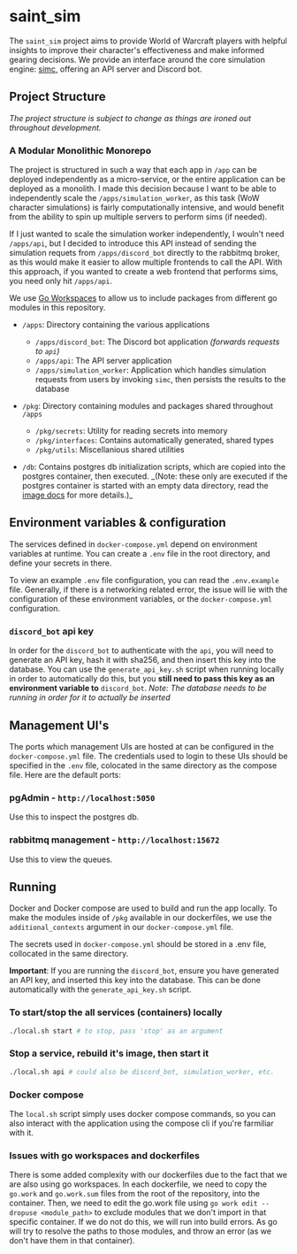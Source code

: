 # saint_sim

The `saint_sim` project aims to provide World of Warcraft players with helpful insights to improve their character's effectiveness and make informed gearing decisions. We provide an interface around the core simulation engine: [simc](https://github.com/simulationcraft/simc), offering an API server and Discord bot.

## Project Structure

_The project structure is subject to change as things are ironed out throughout development._

### A Modular Monolithic Monorepo

The project is structured in such a way that each app in `/app` can be deployed independently as a micro-service, or the entire application can be deployed as a monolith. I made this decision because I want to be able to independently scale the `/apps/simulation_worker`, as this task (WoW character simulations) is fairly computationally intensive, and would benefit from the ability to spin up multiple servers to perform sims (if needed).

If I just wanted to scale the simulation worker independently, I wouln't need `/apps/api`, but I decided to introduce this API instead of sending the simulation requets from `/apps/discord_bot` directly to the rabbitmq broker, as this would make it easier to allow multiple frontends to call the API. With this approach, if you wanted to create a web frontend that performs sims, you need only hit `/apps/api`.

We use [Go Workspaces](https://go.dev/doc/tutorial/workspaces) to allow us to include packages from different go modules in this repository.

- `/apps`: Directory containing the various applications
  - `/apps/discord_bot`: The Discord bot application _(forwards requests to `api`)_
  - `/apps/api`: The API server application
  - `/apps/simulation_worker`: Application which handles simulation requests from users by invoking `simc`, then persists the results to the database
- `/pkg`: Directory containing modules and packages shared throughout `/apps`

  - `/pkg/secrets`: Utility for reading secrets into memory
  - `/pkg/interfaces`: Contains automatically generated, shared types
  - `/pkg/utils`: Miscellanious shared utilities

- `/db`: Contains postgres db initialization scripts, which are copied into the postgres container, then executed. _(Note: these only are executed if the postgres container is started with an empty data directory, read the [image docs](https://hub.docker.com/_/postgres) for more details.)\_

## Environment variables & configuration

The services defined in `docker-compose.yml` depend on environment variables at runtime. You can create a `.env` file in the root directory, and define your secrets in there.

To view an example `.env` file configuration, you can read the `.env.example` file. Generally, if there is a networking related error, the issue will lie with the configuration of these environment variables, or the `docker-compose.yml` configuration.

### `discord_bot` api key

In order for the `discord_bot` to authenticate with the `api`, you will need to generate an API key, hash it with sha256, and then insert this key into the database. You can use the `generate_api_key.sh` script when running locally in order to automatically do this, but you **still need to pass this key as an environment variable to** `discord_bot`. _Note: The database needs to be running in order for it to actually be inserted_

## Management UI's

The ports which management UIs are hosted at can be configured in the `docker-compose.yml` file. The credentials used to login to these UIs should be specified in the `.env` file, colocated in the same directory as the compose file. Here are the default ports:

### pgAdmin - `http://localhost:5050`

Use this to inspect the postgres db.

### rabbitmq management - `http://localhost:15672`

Use this to view the queues.

## Running

Docker and Docker compose are used to build and run the app locally. To make the modules inside of `/pkg` available in our dockerfiles, we use the `additional_contexts` argument in our `docker-compose.yml` file.

The secrets used in `docker-compose.yml` should be stored in a .env file, collocated in the same directory.

**Important**: If you are running the `discord_bot`, ensure you have generated an API key, and inserted this key into the database. This can be done automatically with the `generate_api_key.sh` script.

### To start/stop the all services (containers) locally

```sh
./local.sh start # to stop, pass 'stop' as an argument
```

### Stop a service, rebuild it's image, then start it

```sh
./local.sh api # could also be discord_bot, simulation_worker, etc.
```

### Docker compose

The `local.sh` script simply uses docker compose commands, so you can also interact with the application using the compose cli if you're farmiliar with it.

### Issues with go workspaces and dockerfiles

There is some added complexity with our dockerfiles due to the fact that we are also using go workspaces. In each dockerfile, we need to copy the `go.work` and `go.work.sum` files from the root of the repository, into the container. Then, we need to edit the go.work file using `go work edit --dropuse <module_path>` to exclude modules that we don't import in that specific container. If we do not do this, we will run into build errors. As go will try to resolve the paths to those modules, and throw an error (as we don't have them in that container).
